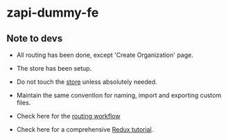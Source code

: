 # zapi-dummy-fe

## Note to devs

- All routing has been done, except 'Create Organization' page.

- The store has been setup.

- Do not touch the [store]('./src/redux/store.js') unless absolutely needed.

- Maintain the same convention for naming, import and exporting custom files.

- Check here for the [routing workflow]('https://cacoo.com/diagrams/aGR874WctxJv1kA2/D1D31')

- Check here for a comprehensive [Redux tutorial]('https://youtu.be/bbkBuqC1rU4').
